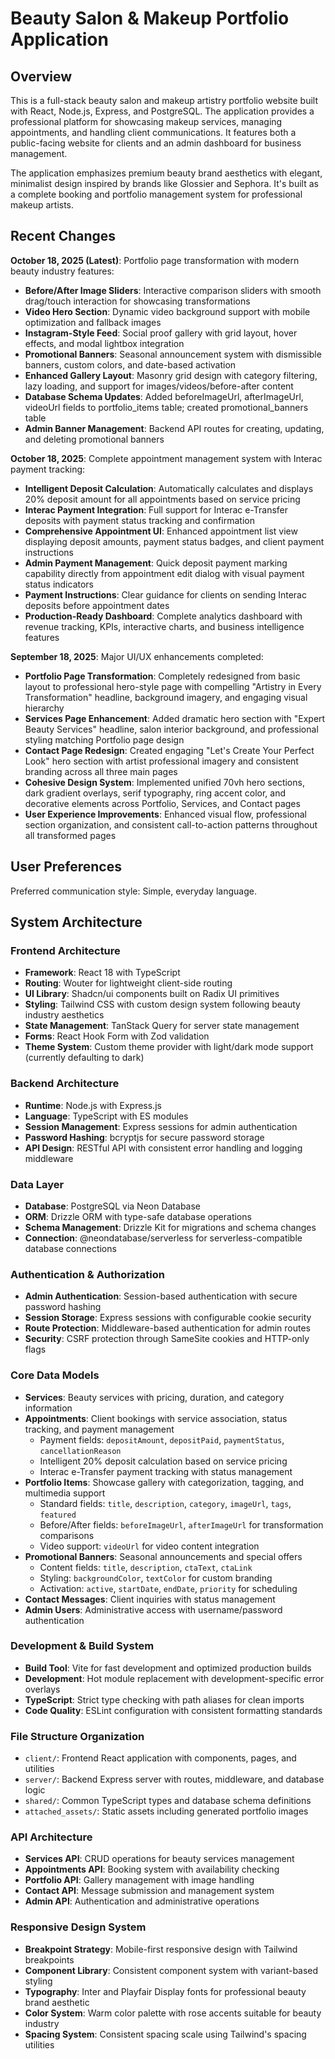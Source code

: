 # Beauty Salon & Makeup Portfolio Application

## Overview

This is a full-stack beauty salon and makeup artistry portfolio website built with React, Node.js, Express, and PostgreSQL. The application provides a professional platform for showcasing makeup services, managing appointments, and handling client communications. It features both a public-facing website for clients and an admin dashboard for business management.

The application emphasizes premium beauty brand aesthetics with elegant, minimalist design inspired by brands like Glossier and Sephora. It's built as a complete booking and portfolio management system for professional makeup artists.

## Recent Changes

**October 18, 2025 (Latest)**: Portfolio page transformation with modern beauty industry features:
- **Before/After Image Sliders**: Interactive comparison sliders with smooth drag/touch interaction for showcasing transformations
- **Video Hero Section**: Dynamic video background support with mobile optimization and fallback images
- **Instagram-Style Feed**: Social proof gallery with grid layout, hover effects, and modal lightbox integration
- **Promotional Banners**: Seasonal announcement system with dismissible banners, custom colors, and date-based activation
- **Enhanced Gallery Layout**: Masonry grid design with category filtering, lazy loading, and support for images/videos/before-after content
- **Database Schema Updates**: Added beforeImageUrl, afterImageUrl, videoUrl fields to portfolio_items table; created promotional_banners table
- **Admin Banner Management**: Backend API routes for creating, updating, and deleting promotional banners

**October 18, 2025**: Complete appointment management system with Interac payment tracking:
- **Intelligent Deposit Calculation**: Automatically calculates and displays 20% deposit amount for all appointments based on service pricing
- **Interac Payment Integration**: Full support for Interac e-Transfer deposits with payment status tracking and confirmation
- **Comprehensive Appointment UI**: Enhanced appointment list view displaying deposit amounts, payment status badges, and client payment instructions
- **Admin Payment Management**: Quick deposit payment marking capability directly from appointment edit dialog with visual payment status indicators
- **Payment Instructions**: Clear guidance for clients on sending Interac deposits before appointment dates
- **Production-Ready Dashboard**: Complete analytics dashboard with revenue tracking, KPIs, interactive charts, and business intelligence features

**September 18, 2025**: Major UI/UX enhancements completed:
- **Portfolio Page Transformation**: Completely redesigned from basic layout to professional hero-style page with compelling "Artistry in Every Transformation" headline, background imagery, and engaging visual hierarchy
- **Services Page Enhancement**: Added dramatic hero section with "Expert Beauty Services" headline, salon interior background, and professional styling matching Portfolio page design
- **Contact Page Redesign**: Created engaging "Let's Create Your Perfect Look" hero section with artist professional imagery and consistent branding across all three main pages
- **Cohesive Design System**: Implemented unified 70vh hero sections, dark gradient overlays, serif typography, ring accent color, and decorative elements across Portfolio, Services, and Contact pages
- **User Experience Improvements**: Enhanced visual flow, professional section organization, and consistent call-to-action patterns throughout all transformed pages

## User Preferences

Preferred communication style: Simple, everyday language.

## System Architecture

### Frontend Architecture
- **Framework**: React 18 with TypeScript
- **Routing**: Wouter for lightweight client-side routing
- **UI Library**: Shadcn/ui components built on Radix UI primitives
- **Styling**: Tailwind CSS with custom design system following beauty industry aesthetics
- **State Management**: TanStack Query for server state management
- **Forms**: React Hook Form with Zod validation
- **Theme System**: Custom theme provider with light/dark mode support (currently defaulting to dark)

### Backend Architecture
- **Runtime**: Node.js with Express.js
- **Language**: TypeScript with ES modules
- **Session Management**: Express sessions for admin authentication
- **Password Hashing**: bcryptjs for secure password storage
- **API Design**: RESTful API with consistent error handling and logging middleware

### Data Layer
- **Database**: PostgreSQL via Neon Database
- **ORM**: Drizzle ORM with type-safe database operations
- **Schema Management**: Drizzle Kit for migrations and schema changes
- **Connection**: @neondatabase/serverless for serverless-compatible database connections

### Authentication & Authorization
- **Admin Authentication**: Session-based authentication with secure password hashing
- **Session Storage**: Express sessions with configurable cookie security
- **Route Protection**: Middleware-based authentication for admin routes
- **Security**: CSRF protection through SameSite cookies and HTTP-only flags

### Core Data Models
- **Services**: Beauty services with pricing, duration, and category information
- **Appointments**: Client bookings with service association, status tracking, and payment management
  - Payment fields: `depositAmount`, `depositPaid`, `paymentStatus`, `cancellationReason`
  - Intelligent 20% deposit calculation based on service pricing
  - Interac e-Transfer payment tracking with status management
- **Portfolio Items**: Showcase gallery with categorization, tagging, and multimedia support
  - Standard fields: `title`, `description`, `category`, `imageUrl`, `tags`, `featured`
  - Before/After fields: `beforeImageUrl`, `afterImageUrl` for transformation comparisons
  - Video support: `videoUrl` for video content integration
- **Promotional Banners**: Seasonal announcements and special offers
  - Content fields: `title`, `description`, `ctaText`, `ctaLink`
  - Styling: `backgroundColor`, `textColor` for custom branding
  - Activation: `active`, `startDate`, `endDate`, `priority` for scheduling
- **Contact Messages**: Client inquiries with status management
- **Admin Users**: Administrative access with username/password authentication

### Development & Build System
- **Build Tool**: Vite for fast development and optimized production builds
- **Development**: Hot module replacement with development-specific error overlays
- **TypeScript**: Strict type checking with path aliases for clean imports
- **Code Quality**: ESLint configuration with consistent formatting standards

### File Structure Organization
- `client/`: Frontend React application with components, pages, and utilities
- `server/`: Backend Express server with routes, middleware, and database logic
- `shared/`: Common TypeScript types and database schema definitions
- `attached_assets/`: Static assets including generated portfolio images

### API Architecture
- **Services API**: CRUD operations for beauty services management
- **Appointments API**: Booking system with availability checking
- **Portfolio API**: Gallery management with image handling
- **Contact API**: Message submission and management system
- **Admin API**: Authentication and administrative operations

### Responsive Design System
- **Breakpoint Strategy**: Mobile-first responsive design with Tailwind breakpoints
- **Component Library**: Consistent component system with variant-based styling
- **Typography**: Inter and Playfair Display fonts for professional beauty brand aesthetic
- **Color System**: Warm color palette with rose accents suitable for beauty industry
- **Spacing System**: Consistent spacing scale using Tailwind's spacing utilities